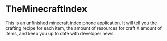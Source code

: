 # TheMinecraftIndex

This is an unfinished minecraft index phone application. 
It will tell you the crafting recipe for each item, the amount of resources for craft X amount of items, and keep you up to date with developer news.

